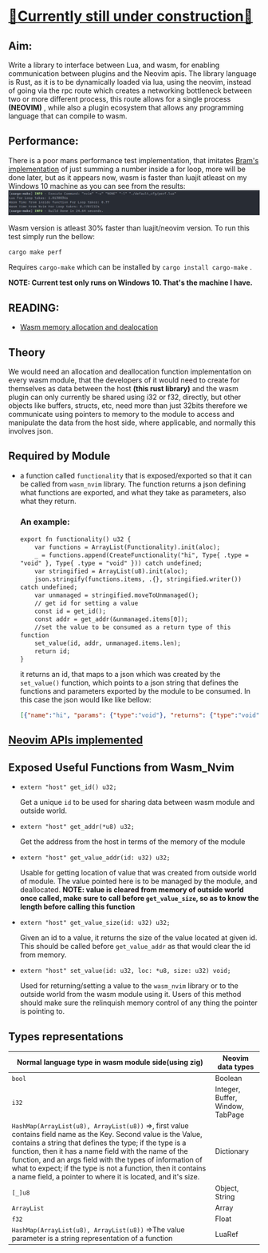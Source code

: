 # <u>:construction:Currently still under construction:construction:</u>

## Aim:

Write a library to interface between Lua, and wasm, for enabling communication between plugins and the Neovim apis. The library language is Rust, as it is to be dynamically loaded via lua, using the neovim, instead of going via the rpc route which creates a networking bottleneck between two or more different process, this route allows for a single process **(NEOVIM)** , while also a plugin ecosystem that allows any programming language that can compile to wasm.

## Performance:

There is a poor mans performance test implementation, that imitates [Bram's implementation](https://github.com/vim/vim/blob/master/README_VIM9.md) of just summing a number inside a for loop, more will be done later, but as it appears now, wasm is faster than luajit atleast on my Windows 10 machine as you can see from the results:
![1690628636000](./imgs/1690628636000.png)

Wasm version is atleast 30% faster than luajit/neovim version.
To run this test simply run the bellow:

```sh
cargo make perf
```

Requires `cargo-make` which can be installed by `cargo install cargo-make` .

**NOTE: Current test only runs on Windows 10. That's the machine I have.**

## READING:

 - [Wasm memory allocation and dealocation](https://radu-matei.com/blog/practical-guide-to-wasm-memory/)



## Theory

We would need an allocation and deallocation function implementation on every wasm module, that the developers of it would need to create for themselves as data between the host **(this rust library)** and the wasm plugin can only currently be shared using i32 or f32, directly, but other objects like buffers, structs, etc, need more than just 32bits therefore we communicate using pointers to memory to the module to access and manipulate the data from the host side, where applicable, and normally this involves json.

## Required by Module

- a function called `functionality` that is exposed/exported so that it can be called from `wasm_nvim` library. The function returns a json defining what functions are exported, and what they take as parameters, also what they return. 

  ### An example:

  ```zig
  export fn functionality() u32 {
      var functions = ArrayList(Functionality).init(aloc);
      _ = functions.append(CreateFunctionality("hi", Type{ .type = "void" }, Type{ .type = "void" })) catch undefined;
      var stringified = ArrayList(u8).init(aloc);
      json.stringify(functions.items, .{}, stringified.writer()) catch undefined;
      var unmanaged = stringified.moveToUnmanaged();
      // get id for setting a value
      const id = get_id();
      const addr = get_addr(&unmanaged.items[0]);
      //set the value to be consumed as a return type of this function
      set_value(id, addr, unmanaged.items.len);
      return id;
  }
  
  ```

  it returns an id, that maps to a json which was created by the `set_value()` function, which points to a json string that defines the functions and parameters exported by the module to be consumed. In this case the json would like like bellow:

  ```json
  [{"name":"hi", "params": {"type":"void"}, "returns": {"type":"void"}}]
  ```

  

## [Neovim APIs implemented](./API.md)



## Exposed Useful Functions from Wasm_Nvim

- ```zig
  extern "host" get_id() u32;
  ```

  Get a unique `id` to be used for sharing data between wasm module and outside world.

- ```zig
  extern "host" get_addr(*u8) u32;
  ```

  Get the address from the host in terms of the memory of the module

- ```zig
  extern "host" get_value_addr(id: u32) u32;
  ```

  Usable for getting location of value that was created from outside world of module. The value pointed here is to be managed by the module, and deallocated.
  **NOTE: value is cleared from memory of outside world once called, make sure to call before `get_value_size`, so as to know the length before calling this function**

- ```zig
  extern "host" get_value_size(id: u32) u32;
  ```

  Given an id to a value, it returns the size of the value located at given id. This should be called before `get_value_addr` as that would clear the id from memory.

  

- ```zig
  extern "host" set_value(id: u32, loc: *u8, size: u32) void;
  ```

  Used for returning/setting a value to the `wasm_nvim` library or to the outside world from the wasm module using it. Users of this method should make sure the relinquish memory control of any thing the pointer is pointing to.


## Types representations

| Normal language type in wasm module side(using zig)          | Neovim data types                |
| ------------------------------------------------------------ | -------------------------------- |
| ```bool```                                                   | Boolean                          |
| ```i32```                                                    | Integer, Buffer, Window, TabPage |
| ```HashMap(ArrayList(u8), ArrayList(u8))``` =>, first value contains field name as the Key. Second value is the Value, contains a string that defines the type; if the type is a function, then it has a name field with the name of the function, and an args field with the types of information of what to expect; if the type is not a function, then it contains a name field, a pointer to where it is located, and it's size. | Dictionary                       |
| ```[_]u8```                                                  | Object, String                   |
| ```ArrayList```                                              | Array                            |
| ```f32```                                                    | Float                            |
| ```HashMap(ArrayList(u8), ArrayList(u8))``` =>The value parameter is a string representation of a function | LuaRef                           |
